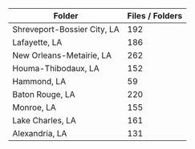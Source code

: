 | Folder                      |   Files / Folders |
|-----------------------------|-------------------|
| Shreveport-Bossier City, LA |               192 |
| Lafayette, LA               |               186 |
| New Orleans-Metairie, LA    |               262 |
| Houma-Thibodaux, LA         |               152 |
| Hammond, LA                 |                59 |
| Baton Rouge, LA             |               220 |
| Monroe, LA                  |               155 |
| Lake Charles, LA            |               161 |
| Alexandria, LA              |               131 |